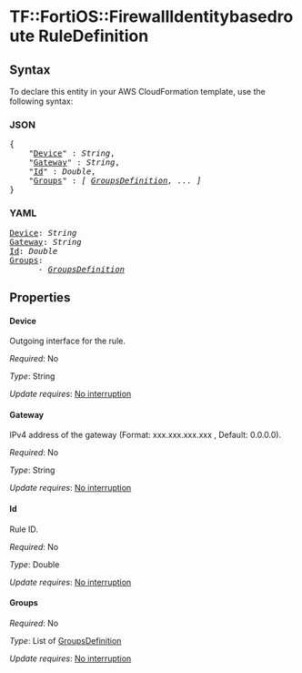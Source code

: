 # TF::FortiOS::FirewallIdentitybasedroute RuleDefinition

## Syntax

To declare this entity in your AWS CloudFormation template, use the following syntax:

### JSON

<pre>
{
    "<a href="#device" title="Device">Device</a>" : <i>String</i>,
    "<a href="#gateway" title="Gateway">Gateway</a>" : <i>String</i>,
    "<a href="#id" title="Id">Id</a>" : <i>Double</i>,
    "<a href="#groups" title="Groups">Groups</a>" : <i>[ <a href="groupsdefinition.md">GroupsDefinition</a>, ... ]</i>
}
</pre>

### YAML

<pre>
<a href="#device" title="Device">Device</a>: <i>String</i>
<a href="#gateway" title="Gateway">Gateway</a>: <i>String</i>
<a href="#id" title="Id">Id</a>: <i>Double</i>
<a href="#groups" title="Groups">Groups</a>: <i>
      - <a href="groupsdefinition.md">GroupsDefinition</a></i>
</pre>

## Properties

#### Device

Outgoing interface for the rule.

_Required_: No

_Type_: String

_Update requires_: [No interruption](https://docs.aws.amazon.com/AWSCloudFormation/latest/UserGuide/using-cfn-updating-stacks-update-behaviors.html#update-no-interrupt)

#### Gateway

IPv4 address of the gateway (Format: xxx.xxx.xxx.xxx , Default: 0.0.0.0).

_Required_: No

_Type_: String

_Update requires_: [No interruption](https://docs.aws.amazon.com/AWSCloudFormation/latest/UserGuide/using-cfn-updating-stacks-update-behaviors.html#update-no-interrupt)

#### Id

Rule ID.

_Required_: No

_Type_: Double

_Update requires_: [No interruption](https://docs.aws.amazon.com/AWSCloudFormation/latest/UserGuide/using-cfn-updating-stacks-update-behaviors.html#update-no-interrupt)

#### Groups

_Required_: No

_Type_: List of <a href="groupsdefinition.md">GroupsDefinition</a>

_Update requires_: [No interruption](https://docs.aws.amazon.com/AWSCloudFormation/latest/UserGuide/using-cfn-updating-stacks-update-behaviors.html#update-no-interrupt)

